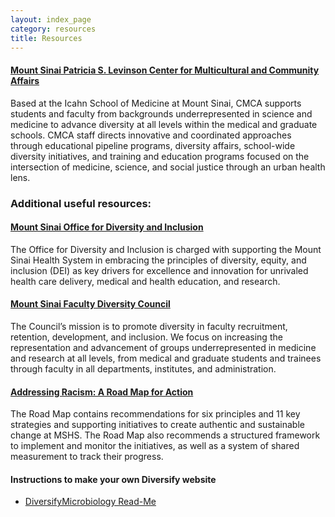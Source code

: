 ```yaml
---
layout: index_page
category: resources
title: Resources
---
```


#### <a href="https://icahn.mssm.edu/about/diversity/cmca">Mount Sinai Patricia S. Levinson Center for Multicultural and Community Affairs</a>
Based at the Icahn School of Medicine at Mount Sinai, CMCA supports students and faculty from backgrounds underrepresented in science and medicine to advance diversity at all levels within the medical and graduate schools. CMCA staff directs innovative and coordinated approaches through educational pipeline programs, diversity affairs, school-wide diversity initiatives, and training and education programs focused on the intersection of medicine, science, and social justice through an urban health lens.


### Additional useful resources:

#### <a href="https://www.mountsinai.org/about/diversity">Mount Sinai Office for Diversity and Inclusion</a>
<p>The Office for Diversity and Inclusion is charged with supporting the Mount Sinai Health System in embracing the principles of diversity, equity, and inclusion (DEI) as key drivers for excellence and innovation for unrivaled health care delivery, medical and health education, and research.</p>

#### <a href="https://icahn.mssm.edu/about/diversity/faculty-council">Mount Sinai Faculty Diversity Council</a>
<p>The Council’s mission is to promote diversity in faculty recruitment, retention, development, and inclusion. We focus on increasing the representation and advancement of groups underrepresented in medicine and research at all levels, from medical and graduate students and trainees through faculty in all departments, institutes, and administration.</p>

#### <a href="https://www.mountsinai.org/about/addressing-racism/road-map">Addressing Racism: A Road Map for Action</a>
<p>The Road Map contains recommendations for six principles and 11 key strategies and supporting initiatives to create authentic and sustainable change at MSHS. The Road Map also recommends a structured framework to implement and monitor the initiatives, as well as a system of shared measurement to track their progress.</p>



#### Instructions to make your own Diversify website
* [DiversifyMicrobiology Read-Me](https://github.com/diversifymicrobiology/DiversifyMicrobiology.github.io)
